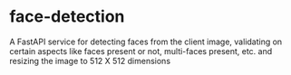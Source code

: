 # face-detection
A FastAPI service for detecting faces from the client image, validating on certain aspects like faces present or not, multi-faces present, etc. and resizing the image to 512 X 512 dimensions 
